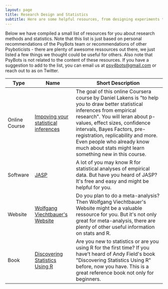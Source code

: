 ```yaml
---
layout: page
title: Research Design and Statistics
subtitle: Here are some helpful resources, from designing experiments to conducting meta-analyses, and everything in between! 
---
```


Below we have compiled a small list of resources for you about research methods and statistics. Note that this list is just based on personal recommendations of the PsyBots team or recommendations of other Psyboticists - there are plenty of awesome ressources out there, we just listed a few things we thought could be useful for others. Also note that PsyBots is not related to the content of these resources. 
If you have a suggestion to add to the list, you can email us at psy4bots@gmail.com or reach out to as on Twitter.

| **Type** | **Name**                                 | **Short Description**  |
|-------------------|------------------------------------------|----------------------------------------------|
| Online Course | [Impoving your statistical inferences](https://www.coursera.org/learn/statistical-inferences)             | The goal of this online Coursera course by Daniel Lakens is "to help you to draw better statistical inferences from empirical research". You will leran about p-values, effect sizes, confidence intervals, Bayes Factors, pre-registration, replicability and more. Even people who already know much about stats might learn something new in this course. |
| Software | [JASP](https://jasp-stats.org/) | A lot of you may know R for statistical analyses of empirical data. But have you heard of JASP? It's free and easy and might be helpful for you. |
| Website | [Wolfgang Viechtbauer's Website](https://www.wvbauer.com/doku.php) | Do you plan to do a meta-analysis? Then Wolfgang Viechtbauer's Website might be a valuable ressource for you. But it's not only great for meta-analysis, there are plenty of other useful information on stats and R. |
| Book | [Discovering Statistics Using R](https://us.sagepub.com/en-us/nam/discovering-statistics-using-r/book236067) | Are you new to statistics or are you using R for the first time? If you have't heard of Andy Field's book "Discovering Statistics Using R" before, now you have. This is a great reference book not only for beginners. | 
